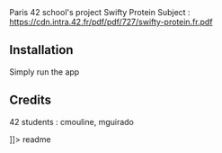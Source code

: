 <snippet>
  <content><![CDATA[
# ${1:Project Name}

Paris 42 school's project Swifty Protein
Subject : https://cdn.intra.42.fr/pdf/pdf/727/swifty-protein.fr.pdf

## Installation
Simply run the app

## Credits

42 students : cmouline, mguirado

]]></content>
  <tabTrigger>readme</tabTrigger>
</snippet>